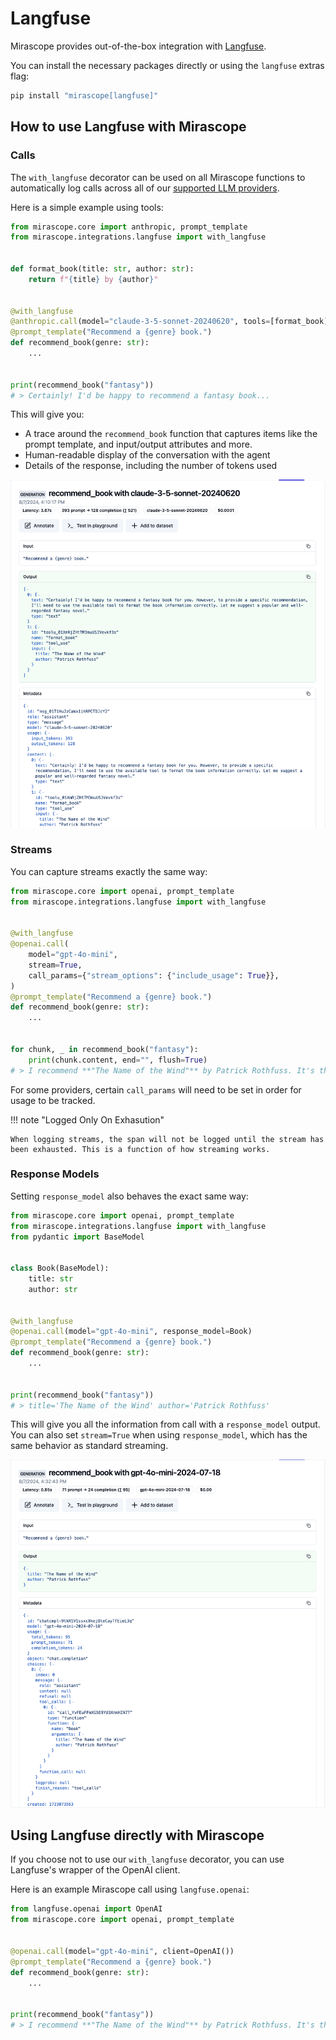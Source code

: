 # Langfuse

Mirascope provides out-of-the-box integration with [Langfuse](https://langfuse.com/).

You can install the necessary packages directly or using the `langfuse` extras flag:

```python
pip install "mirascope[langfuse]"
```

## How to use Langfuse with Mirascope

### Calls

The `with_langfuse` decorator can be used on all Mirascope functions to automatically log calls across all of our [supported LLM providers](../learn/calls.md#supported-providers).

Here is a simple example using tools:

```python
from mirascope.core import anthropic, prompt_template
from mirascope.integrations.langfuse import with_langfuse


def format_book(title: str, author: str):
    return f"{title} by {author}"


@with_langfuse
@anthropic.call(model="claude-3-5-sonnet-20240620", tools=[format_book])
@prompt_template("Recommend a {genre} book.")
def recommend_book(genre: str):
    ...


print(recommend_book("fantasy"))
# > Certainly! I'd be happy to recommend a fantasy book...
```

This will give you:

* A trace around the `recommend_book` function that captures items like the prompt template, and input/output attributes and more.
* Human-readable display of the conversation with the agent
* Details of the response, including the number of tokens used

![langfuse-call-tool](../assets/langfuse-call-tool.png)

### Streams

You can capture streams exactly the same way:

```python
from mirascope.core import openai, prompt_template
from mirascope.integrations.langfuse import with_langfuse


@with_langfuse
@openai.call(
    model="gpt-4o-mini",
    stream=True,
    call_params={"stream_options": {"include_usage": True}},
)
@prompt_template("Recommend a {genre} book.")
def recommend_book(genre: str):
    ...


for chunk, _ in recommend_book("fantasy"):
    print(chunk.content, end="", flush=True)
# > I recommend **"The Name of the Wind"** by Patrick Rothfuss. It's the first book...
```

For some providers, certain `call_params` will need to be set in order for usage to be tracked.

!!! note "Logged Only On Exhasution"

    When logging streams, the span will not be logged until the stream has been exhausted. This is a function of how streaming works.

### Response Models

Setting `response_model` also behaves the exact same way:

```python
from mirascope.core import openai, prompt_template
from mirascope.integrations.langfuse import with_langfuse
from pydantic import BaseModel


class Book(BaseModel):
    title: str
    author: str


@with_langfuse
@openai.call(model="gpt-4o-mini", response_model=Book)
@prompt_template("Recommend a {genre} book.")
def recommend_book(genre: str):
    ...


print(recommend_book("fantasy"))
# > title='The Name of the Wind' author='Patrick Rothfuss'
```

This will give you all the information from call with a `response_model` output. You can also set `stream=True` when using `response_model`, which has the same behavior as standard streaming.

![langfuse-response-model](../assets/langfuse-response-model.png)

## Using Langfuse directly with Mirascope

If you choose not to use our `with_langfuse` decorator, you can use Langfuse's wrapper of the OpenAI client.

Here is an example Mirascope call using `langfuse.openai`:

```python
from langfuse.openai import OpenAI
from mirascope.core import openai, prompt_template


@openai.call(model="gpt-4o-mini", client=OpenAI())
@prompt_template("Recommend a {genre} book.")
def recommend_book(genre: str):
    ...


print(recommend_book("fantasy"))
# > I recommend **"The Name of the Wind"** by Patrick Rothfuss. It's the first book...
```

